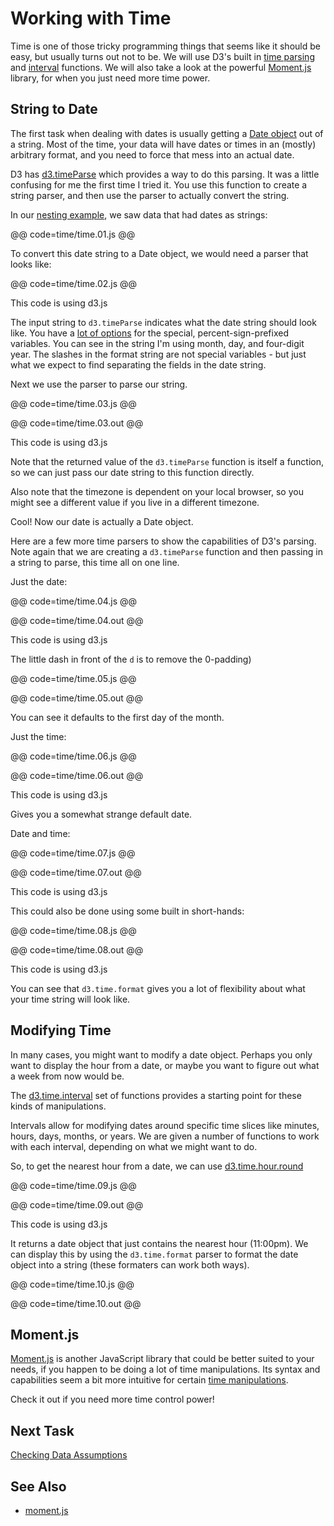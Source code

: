 # Working with Time

Time is one of those tricky programming things that seems like it should be easy, but usually turns out not to be. We will use D3's built in [time parsing](https://github.com/d3/d3-time-format/blob/master/README.md#timeParse) and [interval](https://github.com/d3/d3-time/blob/master/README.md#timeInterval) functions. We will also take a look at the powerful [Moment.js](http://momentjs.com/) library, for when you just need more time power.

## String to Date

The first task when dealing with dates is usually getting a [Date object](https://developer.mozilla.org/en-US/docs/Web/JavaScript/Reference/Global_Objects/Date) out of a string. Most of the time, your data will have dates or times in an (mostly) arbitrary format, and you need to force that mess into an actual date.

D3 has [d3.timeParse](https://github.com/d3/d3-time-format/blob/master/README.md#timeParse) which provides a way to do this parsing. It was a little confusing for me the first time I tried it. You use this function to create a string parser, and then use the parser to actually convert the string.

In our [nesting example](group_data.html), we saw data that had dates as strings:

@@ code=time/time.01.js @@

To convert this date string to a Date object, we would need a parser that looks like:

@@ code=time/time.02.js @@
<div class="aside">This code is using d3.js</div>


The input string to `d3.timeParse` indicates what the date string should look like. You have a [lot of options](https://github.com/d3/d3-time-format/blob/master/README.md#locale_format) for the special, percent-sign-prefixed variables. You can see in the string I'm using month, day, and four-digit year. The slashes in the format string are not special variables - but just what we expect to find separating the fields in the date string.

Next we use the parser to parse our string.

@@ code=time/time.03.js @@

@@ code=time/time.03.out @@
<div class="aside">This code is using d3.js</div>

Note that the returned value of the `d3.timeParse` function is itself a function, so we can just pass our date string to this function directly.

Also note that the timezone is dependent on your local browser, so you might see a different value if you live in a different timezone.

Cool! Now our date is actually a Date object.

Here are a few more time parsers to show the capabilities of D3's parsing. Note again that we are creating a `d3.timeParse` function and then passing in a string to parse, this time all on one line.

Just the date:

@@ code=time/time.04.js @@

@@ code=time/time.04.out @@

<div class="aside">This code is using d3.js</div>

The little dash in front of the `d` is to remove the 0-padding)

@@ code=time/time.05.js @@

@@ code=time/time.05.out @@

You can see it defaults to the first day of the month.

Just the time:

@@ code=time/time.06.js @@

@@ code=time/time.06.out @@

<div class="aside">This code is using d3.js</div>

Gives you a somewhat strange default date.

Date and time:

@@ code=time/time.07.js @@

@@ code=time/time.07.out @@

<div class="aside">This code is using d3.js</div>

This could also be done using some built in short-hands:

@@ code=time/time.08.js @@

@@ code=time/time.08.out @@

<div class="aside">This code is using d3.js</div>

You can see that `d3.time.format` gives you a lot of flexibility about what your time string will look like.

## Modifying Time

In many cases, you might want to modify a date object. Perhaps you only want to display the hour from a date, or maybe you want to figure out what a week from now would be.

The [d3.time.interval](https://github.com/mbostock/d3/wiki/Time-Intervals) set of functions provides a starting point for these kinds of manipulations.

Intervals allow for modifying dates around specific time slices like minutes, hours, days, months, or years. We are given a number of functions to work with each interval, depending on what we might want to do.

So, to get the nearest hour from a date, we can use [d3.time.hour.round](https://github.com/mbostock/d3/wiki/Time-Intervals#interval_round)

@@ code=time/time.09.js @@

@@ code=time/time.09.out @@

<div class="aside">This code is using d3.js</div>

It returns a date object that just contains the nearest hour (11:00pm). We can display this by using the `d3.time.format` parser to format the date object into a string (these formaters can work both ways).

@@ code=time/time.10.js @@

@@ code=time/time.10.out @@

## Moment.js

[Moment.js](http://momentjs.com/) is another JavaScript library that could be better suited to your needs, if you happen to be doing a lot of time manipulations. Its syntax and capabilities seem a bit more intuitive for certain [time manipulations](http://momentjs.com/docs/#/manipulating/).

Check it out if you need more time control power!

## Next Task

[Checking Data Assumptions](assumptions.html)

## See Also

- [moment.js](http://momentjs.com/)
